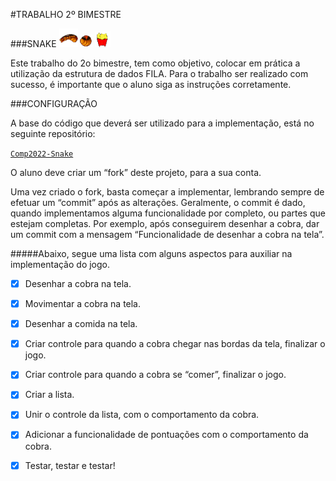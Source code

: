 #TRABALHO 2º BIMESTRE

###SNAKE ![alt text](https://github.com/maarqin/comp2022-snake/blob/mthomaz/resources/images/head.png "Head") 
![alt text](https://github.com/maarqin/comp2022-snake/blob/mthomaz/resources/images/body.png "Body") 
![alt text](https://github.com/maarqin/comp2022-snake/blob/mthomaz/resources/images/fries.png "Fries")

Este trabalho do 2o bimestre, tem como objetivo, colocar em prática a utilização da estrutura de dados FILA. Para o trabalho ser realizado com sucesso, é importante que o aluno siga as instruções corretamente.

###CONFIGURAÇÃO

A base do código que deverá ser utilizado para a implementação, está no seguinte repositório:

<a href="https://github.com/mhadaniya/comp2022-snake" target="_blank">``Comp2022-Snake``</a>


O aluno deve criar um “fork” deste projeto, para a sua conta.

Uma vez criado o fork, basta começar a implementar, lembrando sempre de efetuar um “commit” após as alterações. Geralmente, o commit é dado, quando implementamos alguma funcionalidade por completo, ou partes que estejam completas. Por exemplo, após conseguirem desenhar a cobra, dar um commit com a mensagem “Funcionalidade de desenhar a cobra na tela”. 


#####Abaixo, segue uma lista com alguns aspectos para auxiliar na implementação do jogo.

* [x] Desenhar a cobra na tela.
* [x] Movimentar a cobra na tela.
* [x] Desenhar a comida na tela.
* [x] Criar controle para quando a cobra chegar nas bordas da tela, finalizar o jogo.
* [x] Criar controle para quando a cobra se “comer”, finalizar o jogo.
* [x] Criar a lista.
* [x] Unir o controle da lista, com o comportamento da cobra.
* [x] Adicionar a funcionalidade de pontuações com o comportamento da cobra.
* [x] Testar, testar e testar!


